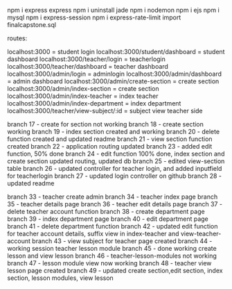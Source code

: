 npm i express
express
npm i uninstall jade
npm i nodemon
npm i ejs
npm i mysql
npm i express-session
npm i express-rate-limit
import finalcapstone.sql


routes:

localhost:3000 = student login
localhost:3000/student/dashboard = student dashboard
localhost:3000/teacher/login = teacherlogin
localhost:3000/teacher/dashboard = teacher dashboard
localhost:3000/admin/login = adminlogin
localhost:3000/admin/dashboard = admin dashboard
localhost:3000/admin/create-section = create section
localhost:3000/admin/index-section = create section
localhost:3000/admin/index-teacher = index teacher
localhost:3000/admin/index-department = index department
localhost:3000/teacher/view-subject/:id = subject view teacher side

branch 17 - create for section not working
branch 18 - create section working
branch 19 - index section created and working
branch 20 - delete function created and updated readme
branch 21 - view section function created
branch 22 - application routing updated
branch 23 - added edit function, 50% done
branch 24 - edit function 100% done, index section and create section updated routing, updated db
branch 25 - edited view-section table
branch 26 - updated controller for teacher login, and added inputfield for teacherlogin
branch 27 - updated login controller on github
branch 28 - updated readme

branch 33 - teacher create admin
branch 34 - teacher index page
branch 35 - teacher details page
branch 36 - teacher edit details page
branch 37 - delete teacher account function
branch 38 - create department page
branch 39 - index department page
branch 40 - edit department page
branch 41 - delete department function
branch 42 - updated edit function for teacher account details, suffix view in index-teacher and view-teacher-account
branch 43 - view subject for teacher page created
branch 44 - working session teacher lesson module
branch 45 - done working create lesson and view lesson
branch 46 - teacher-lesson-modules not working
branch 47 - lesson module view now working
branch 48 - teacher view lesson page created
branch 49 - updated create section,edit section, index section, lesson modules, view lesson